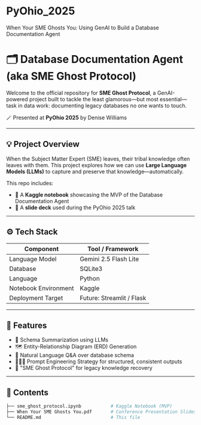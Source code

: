 # PyOhio_2025
When Your SME Ghosts You: Using GenAI to Build a Database Documentation Agent

# 🗂️ Database Documentation Agent (aka SME Ghost Protocol)

Welcome to the official repository for **SME Ghost Protocol**, a GenAI-powered project built to tackle the least glamorous—but most essential—task in data work: documenting legacy databases no one wants to touch.

🪄 Presented at **PyOhio 2025** by Denise Williams

---

## 💡 Project Overview

When the Subject Matter Expert (SME) leaves, their tribal knowledge often leaves with them. This project explores how we can use **Large Language Models (LLMs)** to capture and preserve that knowledge—automatically.

This repo includes:

- 🧠 A **Kaggle notebook** showcasing the MVP of the Database Documentation Agent
- 🎤 A **slide deck** used during the PyOhio 2025 talk

---

## ⚙️ Tech Stack

| Component            | Tool / Framework          |
| -------------------- | ------------------------- |
| Language Model       | Gemini 2.5 Flash Lite     |
| Database             | SQLite3                   |
| Language             | Python                    |
| Notebook Environment | Kaggle                    |
| Deployment Target    | Future: Streamlit / Flask |

---

## 🚀 Features

- 📄 Schema Summarization using LLMs  
- 🗺️ Entity-Relationship Diagram (ERD) Generation  
- 🤖 Natural Language Q&A over database schema  
- 🧑🏾‍💻 Prompt Engineering Strategy for structured, consistent outputs  
- 👻 "SME Ghost Protocol" for legacy knowledge recovery  

---

## 📂 Contents

```bash
├── sme_ghost_protocol.ipynb           # Kaggle Notebook (MVP)
├── When Your SME Ghosts You.pdf       # Conference Presentation Slides                        
└── README.md                          # This file

